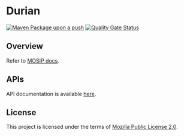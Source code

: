 # Durian 
[![Maven Package upon a push](https://github.com/mosip/durian/actions/workflows/push_trigger.yml/badge.svg?branch=release-1.2.0)](https://github.com/mosip/durian/actions/workflows/push_trigger.yml)
[![Quality Gate Status](https://sonarcloud.io/api/project_badges/measure?branch=release-1.2.0&project=mosip_durian&metric=alert_status)](https://sonarcloud.io/dashboard?branch=release-1.2.0&id=mosip_durian)


## Overview
Refer to [MOSIP docs](https://docs.mosip.io/1.2.0/modules/datashare).

## APIs
API documentation is available [here](https://docs.mosip.io/1.2.0/api).

## License
This project is licensed under the terms of [Mozilla Public License 2.0](LICENSE).

